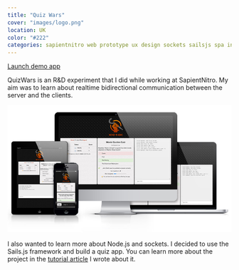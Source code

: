 ```yaml
---
title: "Quiz Wars"
cover: "images/logo.png"
location: UK
color: "#222"
categories: sapientnitro web prototype ux design sockets sailsjs spa inverted
---
```


<p class="align-center">
<a class="btn" href="http://quizwars.herokuapp.com" target="_blank">Launch demo app</a>
</p>

QuizWars is an R&D experiment that I did while working at SapientNitro. My aim was to learn about realtime bidirectional communication between the server and the clients.

![](./images/1.jpg)

I also wanted to learn more about Node.js and sockets. I decided to use the Sails.js framework and build a quiz app. You can learn more about the project in the [tutorial article](/tutorial-how-to-build-a-multi-player-quiz-app-with-sails-js/) I wrote about it.
